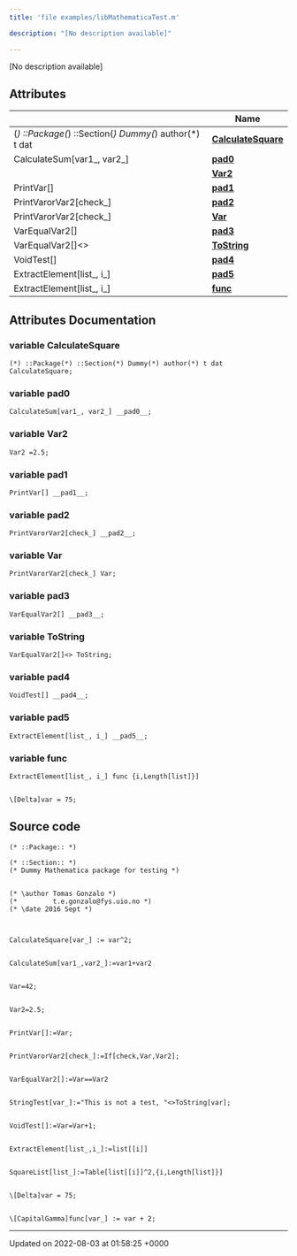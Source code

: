 ```yaml
---
title: 'file examples/libMathematicaTest.m'

description: "[No description available]"

---
```







[No description available]

## Attributes

|                | Name           |
| -------------- | -------------- |
| (*) ::Package(*) ::Section(*) Dummy(*) author(*) t dat | **[CalculateSquare](/documentation/code/main/files/libmathematicatest_8m/#variable-calculatesquare)**  |
| CalculateSum[var1_, var2_] | **[__pad0__](/documentation/code/main/files/libmathematicatest_8m/#variable---pad0--)**  |
| | **[Var2](/documentation/code/main/files/libmathematicatest_8m/#variable-var2)**  |
| PrintVar[] | **[__pad1__](/documentation/code/main/files/libmathematicatest_8m/#variable---pad1--)**  |
| PrintVarorVar2[check_] | **[__pad2__](/documentation/code/main/files/libmathematicatest_8m/#variable---pad2--)**  |
| PrintVarorVar2[check_] | **[Var](/documentation/code/main/files/libmathematicatest_8m/#variable-var)**  |
| VarEqualVar2[] | **[__pad3__](/documentation/code/main/files/libmathematicatest_8m/#variable---pad3--)**  |
| VarEqualVar2[]<> | **[ToString](/documentation/code/main/files/libmathematicatest_8m/#variable-tostring)**  |
| VoidTest[] | **[__pad4__](/documentation/code/main/files/libmathematicatest_8m/#variable---pad4--)**  |
| ExtractElement[list_, i_] | **[__pad5__](/documentation/code/main/files/libmathematicatest_8m/#variable---pad5--)**  |
| ExtractElement[list_, i_] | **[func](/documentation/code/main/files/libmathematicatest_8m/#variable-func)**  |



## Attributes Documentation

### variable CalculateSquare

```
(*) ::Package(*) ::Section(*) Dummy(*) author(*) t dat CalculateSquare;
```


### variable __pad0__

```
CalculateSum[var1_, var2_] __pad0__;
```


### variable Var2

```
Var2 =2.5;
```


### variable __pad1__

```
PrintVar[] __pad1__;
```


### variable __pad2__

```
PrintVarorVar2[check_] __pad2__;
```


### variable Var

```
PrintVarorVar2[check_] Var;
```


### variable __pad3__

```
VarEqualVar2[] __pad3__;
```


### variable ToString

```
VarEqualVar2[]<> ToString;
```


### variable __pad4__

```
VoidTest[] __pad4__;
```


### variable __pad5__

```
ExtractElement[list_, i_] __pad5__;
```


### variable func

```
ExtractElement[list_, i_] func {i,Length[list]}]


\[Delta]var = 75;
```



## Source code

```
(* ::Package:: *)

(* ::Section:: *)
(* Dummy Mathematica package for testing *)


(* \author Tomas Gonzalo *)
(*         t.e.gonzalo@fys.uio.no *)
(* \date 2016 Sept *)



CalculateSquare[var_] := var^2;


CalculateSum[var1_,var2_]:=var1+var2


Var=42;


Var2=2.5;


PrintVar[]:=Var;


PrintVarorVar2[check_]:=If[check,Var,Var2];


VarEqualVar2[]:=Var==Var2


StringTest[var_]:="This is not a test, "<>ToString[var];


VoidTest[]:=Var=Var+1;


ExtractElement[list_,i_]:=list[[i]]


SquareList[list_]:=Table[list[[i]]^2,{i,Length[list]}]


\[Delta]var = 75;


\[CapitalGamma]func[var_] := var + 2;
```


-------------------------------

Updated on 2022-08-03 at 01:58:25 +0000
